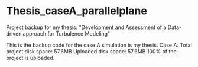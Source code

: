 # Thesis_caseA_parallelplane
Project backup for my thesis: "Development and Assessment of a Data-driven approach for Turbulence Modeling"

This is the backup code for the case A simulation is my thesis.
Case A:
Total project disk space: 57.6MB
Uploaded      disk space: 57.6MB
100% of the project is uploaded.
